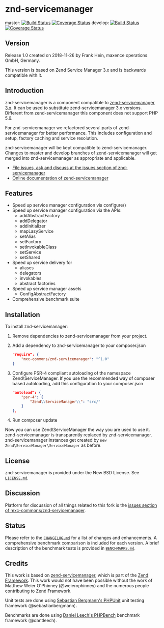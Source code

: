 # znd-servicemanager

master:
[![Build Status](https://secure.travis-ci.org/mxc-commons/znd-servicemanager.svg?branch=master)](https://secure.travis-ci.org/mxc-commons/znd-servicemanager)
[![Coverage Status](https://coveralls.io/repos/github/mxc-commons/znd-servicemanager/badge.svg?branch=master)](https://coveralls.io/github/mxc-commons/znd-servicemanager?branch=master)
develop:
[![Build Status](https://secure.travis-ci.org/mxc-commons/znd-servicemanager.svg?branch=develop)](https://secure.travis-ci.org/mxc-commons/znd-servicemanager)
[![Coverage Status](https://coveralls.io/repos/github/mxc-commons/znd-servicemanager/badge.svg?branch=develop)](https://coveralls.io/github/mxc-commons/znd-servicemanager?branch=develop)

## Version

Release 1.0 created on 2018-11-26 by Frank Hein, maxence operations GmbH, Germany.

This version is based on Zend Service Manager 3.x and is backwards compatible with it.

## Introduction

znd-servicemanager is a component compatible to [zend-servicemanager  3.x](https://github.com/zendframework/zend-servicemanager "zend-servicemanager"). It can be used to substitute zend-servicemanager 3.x versions.
Different from zend-servicemanager this component does not support PHP 5.6.

For znd-servicemanager we refactored several parts of zend-servicemanager for better performance. This includes configuration and setup, factory caching and service resolution.

znd-servicemanager will be kept compatible to zend-servicemanager. Changes to master and develop branches of zend-servicemanager will get merged into znd-servicemanager as appropriate and applicable.

- [File issues, ask and discuss at the issues section of znd-servicemanager](https://github.com/mxc-commons/znd-servicemanager/issues)
- [Online documentation of zend-servicemanager](https://docs.zendframework.com/zend-servicemanager)

## Features

* Speed up service manager configuration via configure()
* Speed up service manager configuration via the APIs:
    * addAbstractFactory
    * addDelegator
    * addInitializer
    * mapLazyService
    * setAlias
    * setFactory
    * setInvokableClass
    * setService
    * setShared
* Speed up service delivery for
    * aliases
    * delegators
    * invokables
    * abstract factories
* Speed up service manager assets
    * ConfigAbstractFactory
* Comprehensive benchmark suite

## Installation

To install znd-servicemanager: 

1. Remove dependencies to zend-servicemanager from your project.

1. Add a dependency to znd-servicemanager to your composer.json

    ```json
    "require": {
        "mxc-commons/znd-servicemanager": "^1.0"
    }
    ```

2. Configure PSR-4 compliant autoloading of the namespace Zend\ServiceManager. If you use the recommended way of composer based autoloading, add this configuration to your composer.json

    ```json
    "autoload": {
        "psr-4": {
            "Zend\\ServiceManager\\": "src/"
        }
    },
    ```

3. Run composer update

Now you can use Zend\ServiceManager the way you are used to use it. zend-servicemanager is transparently replaced by znd-servicemanager. znd-servicemanager
instances get created by `new Zend\ServiceManager\ServiceManager` as before.

## License

znd-servicemanager is provided under the New BSD License. See [`LICENSE.md`](LICENSE.md).

## Discussion

Platform for discussion of all things related to this fork is the [issues section of mxc-commons/znd-servicemanager](https://github.com/mxc-commons/znd-servicemanager/issues).

## Status

Please refer to the [`CHANGELOG.md`](CHANGELOG.md) for a list of changes and enhancements. A comprehensive benchmark comparison is included for
each version. A brief description of the benchmark tests is provided in [`BENCHMARKS.md`](BENCHMARKS.md).

## Credits

This work is based on [zend-servicemanager](https://github.com/zendframework/zend-servicemanager), which is part of the [Zend Framework](https://github.com/zendframework/zendframework). This work would not have been possible without the work of Matthew Weier O'Phinney (@weierophinney) and the numerous people contributing to Zend Framework.

Unit tests are done using  [Sebastian Bergmann's PHPUnit](https://github.com/sebastianbergmann/phpunit) unit testing framework (@sebastianbergmann).

Benchmarks are done using [Daniel Leech's PHPBench](https://github.com/phpbench/phpbench) benchmark framework (@dantleech).
